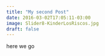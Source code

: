 ```yaml
---
title: "My second Post"
date: 2016-03-02T17:05:11-03:00
image: Slider8-KinderLosRiscos.jpg
draft: false
---
```


here we go 